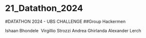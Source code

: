 # 21_Datathon_2024

#DATATHON 2024 - UBS CHALLENGE
##Group Hackermen

Ishaan Bhondele 
Virgillio Strozzi
Andrea Ghirlanda
Alexander Lerch

